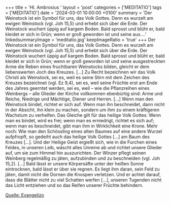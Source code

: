 +++
title = 'Hl. Ambrosius  '
layout = 'post'
categories = ['MEDITATIO']
tags = ['MEDITATIO']
date = '2024-03-01 10:00:00 +0100'
summary = 'Der Weinstock ist ein Symbol für uns, das Volk Gottes. Denn es wurzelt am ewigen Weinstock (vgl. Joh 15,5) und erhebt sich über die Erde. Der Weinstock wuchert üppig auf kargem Boden. Bald sprosst und blüht er, bald kleidet er sich in Grün; wenn er groß geworden ist und seine aus....'
linkedsummaryImage = 'meditatio.jpg'
keepImageRatio = 'true'
+++
Der Weinstock ist ein Symbol für uns, das Volk Gottes. Denn es wurzelt am ewigen Weinstock (vgl. Joh 15,5) und erhebt sich über die Erde. Der Weinstock wuchert üppig auf kargem Boden. Bald sprosst und blüht er, bald kleidet er sich in Grün; wenn er groß geworden ist und seine ausgestreckten Arme die Reben eines fruchtbaren Weinstocks bilden, gleicht er dem liebenswerten Joch des Kreuzes.<!--more--> [...] Zu Recht bezeichnen wir das Volk Christi als Weinstock, sei es, weil es seine Stirn mit dem Zeichen des Kreuzes bezeichnet (vgl. Ez 9,4), sei es, weil seine Früchte erst am Ende des Jahres geerntet werden, sei es, weil – wie die Pflanzreihen eines Weinbergs – alle Glieder der Kirche vollkommen ebenbürtig sind: Arme und Reiche, Niedrige und Mächtige, Diener und Herren. […]
Wenn man den Weinstock bindet, richtet er sich auf. Wenn man ihn beschneidet, dann nicht in der Absicht, ihn klein zu machen, sondern um ihm zu einem kräftigeren Wachstum zu verhelfen. Das Gleiche gilt für das heilige Volk Gottes: Wenn man es bindet, wird es frei; wenn man es erniedrigt, richtet es sich auf; wenn man es beschneidet, gibt man ihm in Wirklichkeit eine Krone. Mehr noch: Wie man den Schössling eines alten Baumes auf eine andere Wurzel aufpfropft, so gedeiht auch das heilige Volk Gottes […] am Baum des Kreuzes [...]. Und der Heilige Geist ergießt sich, wie in die Furchen eines Feldes, in unseren Leib, wäscht alles Unreine ab und richtet unsere Glieder auf, um sie zum Himmel hin auszurichten.
Der Winzer pflegt seinen Weinberg regelmäßig zu jäten, aufzubinden und zu beschneiden (vgl. Joh 15,2). [...] Bald lässt er unsere Körpersäfte unter der heißen Sonne eintrocknen, bald lässt er über sie regnen. Es liegt ihm daran, sein Feld zu jäten, damit nicht die Dornen die Knospen verletzen. Und er achtet darauf, dass die Blätter nicht zu viel Schatten werfen [...], unseren Tugenden nicht das Licht entziehen und so das Reifen unserer Früchte behindern.



[Quelle: Evangelizo](https://evangeliumtagfuertag.org/DE/gospel)
